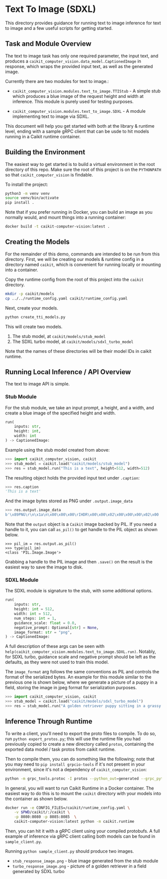 # Text To Image (SDXL)
This directory provides guidance for running text to image inference for text to image and a few useful scripts for getting started.

## Task and Module Overview
The text to image task has only one required parameter, the input text, and produces a `caikit_computer_vision.data_model.CaptionedImage` in response, which wraps the provided input text, as well as the generated image.

Currently there are two modules for text to image.:
- `caikit_computer_vision.modules.text_to_image.TTIStub` - A simple stub which produces a blue image of the request height and width at inference. This module is purely used for testing purposes.

- `caikit_computer_vision.modules.text_to_image.SDXL` - A module implementing text to image via SDXL.

This document will help you get started with both at the library & runtime level, ending with a sample gRPC client that can be usde to hit models running in a Caikit runtime container.

## Building the Environment
The easiest way to get started is to build a virtual environment in the root directory of this repo. Make sure the root of this project is on the `PYTHONPATH` so that `caikit_computer_vision` is findable.

To install the project:
```bash
python3 -m venv venv
source venv/bin/activate
pip install .
```

Note that if you prefer running in Docker, you can build an image as you normally would, and mount things into a running container:
```bash
docker build -t caikit-computer-vision:latest .
```

## Creating the Models
For the remainder of this demo, commands are intended to be run from this directory. First, we will be creating our models & runtime config in a directory named `caikit`, which is convenient for running locally or mounting into a container.

Copy the runtime config from the root of this project into the `caikit` directory.
```bash
mkdir -p caikit/models
cp ../../runtime_config.yaml caikit/runtime_config.yaml
```

Next, create your models.
```bash
python create_tti_models.py
```

This will create two models.
1. The stub model, at `caikit/models/stub_model`
2. The SDXL turbo model, at `caikit/models/sdxl_turbo_model`

Note that the names of these directories will be their model IDs in caikit runtime.

## Running Local Inference / API Overview
The text to image API is simple.

### Stub Module
For the stub module, we take an input prompt, a height, and a width, and create a blue image of the specified height and width.
```python
run(
    inputs: str, 
    height: int, 
    width: int
) -> CaptionedImage:
```

Example using the stub model created from above:
```python
>>> import caikit_computer_vision, caikit
>>> stub_model = caikit.load("caikit/models/stub_model")
>>> res = stub_model.run("This is a text", height=512, width=512)
```

The resulting object holds the provided input text under `.caption`:
```python
>>> res.caption
'This is a text'
```
And the image bytes stored as PNG under `.output.image_data`
```python
>>> res.output.image_data
b'\x89PNG\r\n\x1a\n\x00\x00\x00\rIHDR\x00\x00\x02\x00\x00\x00\x02\x00 ...
```
Note that the `output` object is a `Caikit` image backed by PIL. If you need a handle to it, you can call `as_pil()` to get handle to the PIL object as shown below.
```
>>> pil_im = res.output.as_pil()
>>> type(pil_im)
<class 'PIL.Image.Image'>
```

Grabbing a handle to the PIL image and then `.save()` on the result is the easiest way to save the image to disk.

### SDXL Module
The SDXL module is signature to the stub, with some additional options.
```python
run(
    inputs: str,
    height: int = 512,
    width: int = 512,
    num_steps: int = 1,
    guidance_scale: float = 0.0,
    negative_prompt: Optional[str] = None,
    image_format: str = "png",
) -> CaptionedImage:
```

A full description of these args can be seen with `help(caikit_computer_vision.modules.text_to_image.SDXL.run)`. Notably, for SDXL turbo, guidance scale and negative prompt should be left as the defaults, as they were not used to train this model.

The `image_format` arg follows the same conventions as PIL and controls the format of the serialized bytes. An example for this module similar to the previous one is shown below, where we generate a picture of a puppy in a field, storing the image in jpeg format for serialization purposes.

```python
>>> import caikit_computer_vision, caikit
>>> stub_model = caikit.load("caikit/models/sdxl_turbo_model")
>>> res = stub_model.run("A golden retriever puppy sitting in a grassy field", height=512, width=512, num_steps=2, image_format="jpeg")
```


## Inference Through Runtime
To write a client, you'll need to export the proto files to compile. To do so, run `python export_protos.py`; this will use the runtime file you had previously copied to create a new directory called `protos`, containing the exported data model / task protos from caikit runtime.

Then to compile them, you can do something like the following; note that you may need to `pip install grpcio-tools` if it's not present in your environment, since it's not a dependency of `caikit_computer_vision`:
```bash
python -m grpc_tools.protoc -I protos --python_out=generated --grpc_python_out=generated protos/*.proto
```

In general, you will want to run Caikit Runtime in a Docker container. The easiest way to do this is to mount the `caikit` directory with your models into the container as shown below.
```bash
docker run -e CONFIG_FILES=/caikit/runtime_config.yaml \
    -v $PWD/caikit/:/caikit \
    -p 8080:8080 -p 8085:8085  \
    caikit-computer-vision:latest python -m caikit.runtime
```

Then, you can hit it with a gRPC client using your compiled protobufs. A full example of inference via gRPC client calling both models can be found in `sample_client.py`.

Running `python sample_client.py` should produce two images.
- `stub_response_image.png` - blue image generated from the stub module
- `turbo_response_image.png` - picture of a golden retriever in a field generated by SDXL turbo
